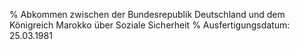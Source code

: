 % Abkommen zwischen der Bundesrepublik Deutschland und dem Königreich Marokko über Soziale Sicherheit
% Ausfertigungsdatum: 25.03.1981
 